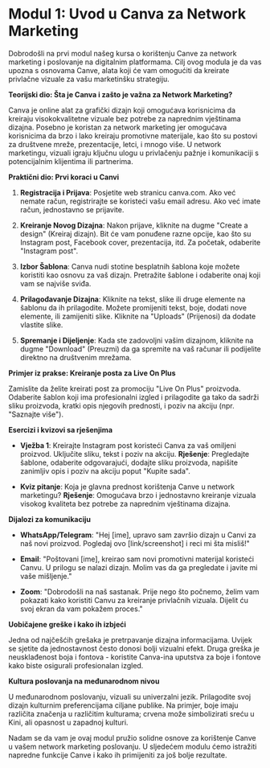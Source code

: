 # **Modul 1: Uvod u Canva za Network Marketing**

Dobrodošli na prvi modul našeg kursa o korištenju Canve za network marketing i poslovanje na digitalnim platformama. Cilj ovog modula je da vas upozna s osnovama Canve, alata koji će vam omogućiti da kreirate privlačne vizuale za vašu marketinšku strategiju.

**Teorijski dio: Šta je Canva i zašto je važna za Network Marketing?**

Canva je online alat za grafički dizajn koji omogućava korisnicima da kreiraju visokokvalitetne vizuale bez potrebe za naprednim vještinama dizajna. Posebno je koristan za network marketing jer omogućava korisnicima da brzo i lako kreiraju promotivne materijale, kao što su postovi za društvene mreže, prezentacije, letci, i mnogo više. U network marketingu, vizuali igraju ključnu ulogu u privlačenju pažnje i komunikaciji s potencijalnim klijentima ili partnerima.

**Praktični dio: Prvi koraci u Canvi**

1. **Registracija i Prijava**: Posjetite web stranicu canva.com. Ako već nemate račun, registrirajte se koristeći vašu email adresu. Ako već imate račun, jednostavno se prijavite.

2. **Kreiranje Novog Dizajna**: Nakon prijave, kliknite na dugme "Create a design" (Kreiraj dizajn). Bit će vam ponuđene razne opcije, kao što su Instagram post, Facebook cover, prezentacija, itd. Za početak, odaberite "Instagram post".

3. **Izbor Šablona**: Canva nudi stotine besplatnih šablona koje možete koristiti kao osnovu za vaš dizajn. Pretražite šablone i odaberite onaj koji vam se najviše sviđa.

4. **Prilagođavanje Dizajna**: Kliknite na tekst, slike ili druge elemente na šablonu da ih prilagodite. Možete promijeniti tekst, boje, dodati nove elemente, ili zamijeniti slike. Kliknite na "Uploads" (Prijenosi) da dodate vlastite slike.

5. **Spremanje i Dijeljenje**: Kada ste zadovoljni vašim dizajnom, kliknite na dugme "Download" (Preuzmi) da ga spremite na vaš računar ili podijelite direktno na društvenim mrežama.

**Primjer iz prakse: Kreiranje posta za Live On Plus**

Zamislite da želite kreirati post za promociju "Live On Plus" proizvoda. Odaberite šablon koji ima profesionalni izgled i prilagodite ga tako da sadrži sliku proizvoda, kratki opis njegovih prednosti, i poziv na akciju (npr. "Saznajte više").

**Esercizi i kvizovi sa rješenjima**

- **Vježba 1**: Kreirajte Instagram post koristeći Canva za vaš omiljeni proizvod. Uključite sliku, tekst i poziv na akciju. 
  **Rješenje**: Pregledajte šablone, odaberite odgovarajući, dodajte sliku proizvoda, napišite zanimljiv opis i poziv na akciju poput "Kupite sada".

- **Kviz pitanje**: Koja je glavna prednost korištenja Canve u network marketingu?
  **Rješenje**: Omogućava brzo i jednostavno kreiranje vizuala visokog kvaliteta bez potrebe za naprednim vještinama dizajna.

**Dijalozi za komunikaciju**

- **WhatsApp/Telegram**: "Hej [ime], upravo sam završio dizajn u Canvi za naš novi proizvod. Pogledaj ovo [link/screenshot] i reci mi šta misliš!"

- **Email**: "Poštovani [ime], kreirao sam novi promotivni materijal koristeći Canvu. U prilogu se nalazi dizajn. Molim vas da ga pregledate i javite mi vaše mišljenje."

- **Zoom**: "Dobrodošli na naš sastanak. Prije nego što počnemo, želim vam pokazati kako koristiti Canvu za kreiranje privlačnih vizuala. Dijelit ću svoj ekran da vam pokažem proces."

**Uobičajene greške i kako ih izbjeći**

Jedna od najčešćih grešaka je pretrpavanje dizajna informacijama. Uvijek se sjetite da jednostavnost često donosi bolji vizualni efekt. Druga greška je neusklađenost boja i fontova - koristite Canva-ina uputstva za boje i fontove kako biste osigurali profesionalan izgled.

**Kultura poslovanja na međunarodnom nivou**

U međunarodnom poslovanju, vizuali su univerzalni jezik. Prilagodite svoj dizajn kulturnim preferencijama ciljane publike. Na primjer, boje imaju različita značenja u različitim kulturama; crvena može simbolizirati sreću u Kini, ali opasnost u zapadnoj kulturi.

Nadam se da vam je ovaj modul pružio solidne osnove za korištenje Canve u vašem network marketing poslovanju. U sljedećem modulu ćemo istražiti napredne funkcije Canve i kako ih primijeniti za još bolje rezultate.